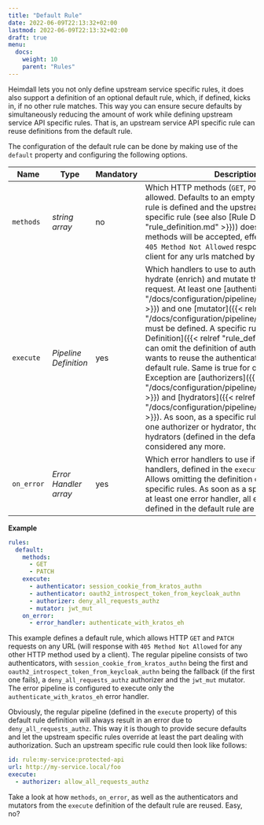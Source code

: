 ```yaml
---
title: "Default Rule"
date: 2022-06-09T22:13:32+02:00
lastmod: 2022-06-09T22:13:32+02:00
draft: true
menu:
  docs:
    weight: 10
    parent: "Rules"
---
```


Heimdall lets you not only define upstream service specific rules, it does also support a definition of an optional default rule, which, if defined, kicks in, if no other rule matches. This way you can ensure secure defaults by simultaneously reducing the amount of work while defining upstream service API specific rules. That is, an upstream service API specific rule can reuse definitions from the default rule.

The configuration of the default rule can be done by making use of the `default` property and configuring the following options.

| Name                | Type                  | Mandatory | Description                                                                                                                                                                                                                                                                                                                                                                                                                                                                                                                                                                                                                                                                                                                                                                                                                                                                         |
|---------------------|-----------------------|-----------|-------------------------------------------------------------------------------------------------------------------------------------------------------------------------------------------------------------------------------------------------------------------------------------------------------------------------------------------------------------------------------------------------------------------------------------------------------------------------------------------------------------------------------------------------------------------------------------------------------------------------------------------------------------------------------------------------------------------------------------------------------------------------------------------------------------------------------------------------------------------------------------|
| `methods`           | *string array*        | no        | Which HTTP methods (`GET`, `POST`, `PATCH`, etc) are allowed. Defaults to an empty array. If the default rule is defined and the upstream service API specific rule (see also [Rule Definition]({{< relref "rule_definition.md" >}})) does not override it, no methods will be accepted, effectively resulting in `405 Method Not Allowed` response to Heimdall's client for any urls matched by that particular rule.                                                                                                                                                                                                                                                                                                                                                                                                                                                              |
| `execute`           | *Pipeline Definition* | yes       | Which handlers to use to authenticate, authorize, hydrate (enrich) and mutate the subject of the request. At least one [authenticator]({{< relref "/docs/configuration/pipeline/authenticators.md" >}}) and one [mutator]({{< relref "/docs/configuration/pipeline/mutators.md" >}}) must be defined. A specific rule (see also [Rule Definition]({{< relref "rule_definition.md" >}})) can omit the definition of authenticators, if it wants to reuse the authenticators defined in the default rule. Same is true for other handlers. Exception are [authorizers]({{< relref "/docs/configuration/pipeline/authorizers.md" >}}) and [hydrators]({{< relref "/docs/configuration/pipeline/hydrators.md" >}}). As soon, as a specific rule defines at least one authorizer or hydrator, those authorizers and hydrators (defined in the default rule) are not considered any more. | 
| `on_error`          | *Error Handler array* | yes       | Which error handlers to use if any of the handlers, defined in the `execute` property, fails. Allows omitting the definition of error handlers in specific rules. As soon as a specific rule defines at least one error handler, all error handlers, defined in the default rule are ignored.                                                                                                                                                                                                                                                                                                                                                                                                                                                                                                                                                                                       |

**Example**

```yaml
rules:
  default:
    methods:
      - GET
      - PATCH
    execute:
      - authenticator: session_cookie_from_kratos_authn
      - authenticator: oauth2_introspect_token_from_keycloak_authn
      - authorizer: deny_all_requests_authz
      - mutator: jwt_mut
    on_error:
      - error_handler: authenticate_with_kratos_eh
```

This example defines a default rule, which allows HTTP `GET` and `PATCH` requests on any URL (will response with `405 Method Not Allowed` for any other HTTP method used by a client). The regular pipeline consists of two authenticators, with `session_cookie_from_kratos_authn` being the first and `oauth2_introspect_token_from_keycloak_authn` being the fallback (if the first one fails), a `deny_all_requests_authz` authorizer and the `jwt_mut` mutator. The error pipeline is configured to execute only the `authenticate_with_kratos_eh` error handler.

Obviously, the regular pipeline (defined in the `execute` property) of this default rule definition will always result in an error due to `deny_all_requests_authz`. This way it is though to provide secure defaults and let the upstream specific rules override at least the part dealing with authorization. Such an upstream specific rule could then look like follows:

```yaml
id: rule:my-service:protected-api
url: http://my-service.local/foo
execute:
  - authorizer: allow_all_requests_authz
```

Take a look at how `methods`, `on_error`, as well as the authenticators and mutators from the `execute` definition of the default rule are reused. Easy, no?
 
